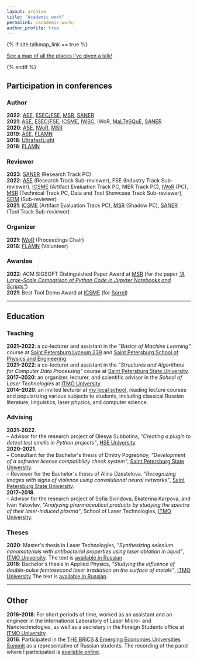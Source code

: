 ```yaml
---
layout: archive
title: "Academic work"
permalink: /academic_work/
author_profile: true
---
```


{% if site.talkmap_link == true %}

<p style="text-decoration:underline;"><a href="/talkmap.html">See a map of all the places I've given a talk!</a></p>

{% endif %}

<h2>Participation in conferences</h2>

<h3>Author</h3>

<b>2022</b>: <a href="https://conf.researchr.org/home/ase-2022">ASE</a>, <a href="https://2022.esec-fse.org/">ESEC/FSE</a>, <a href="https://conf.researchr.org/home/msr-2022">MSR</a>, <a href="https://saner2022.uom.gr/">SANER</a><br>
<b>2021</b>: <a href="https://conf.researchr.org/home/ase-2021">ASE</a>, <a href="https://2021.esec-fse.org/">ESEC/FSE</a>, <a href="https://icsme2021.github.io/">ICSME</a>, <a href="https://iwsc2021.github.io/index.html">IWSC</a>, <a herf="https://iwor.github.io/iwor2021/">IWoR</a>, <a href="https://maltesque2021.github.io/submission.html">MaLTeSQuE</a>, <a href="https://saner2021.shidler.hawaii.edu/">SANER</a><br>
<b>2020</b>: <a href="https://conf.researchr.org/home/ase-2020">ASE</a>, <a href="https://conf.researchr.org/track/icse-2020/icse-2020-Workshops">IWoR</a>, <a href="https://2020.msrconf.org/">MSR</a><br>
<b>2019</b>: <a href="https://conf.researchr.org/home/ase-2019">ASE</a>, <a href="https://flamn.ifmo.ru/">FLAMN</a><br>
<b>2018</b>: <a href="https://ultrafastlight.lebedev.ru/">UltrafastLight</a><br>
<b>2016</b>: <a href="http://lpc.ifmo.ru/flamn16/">FLAMN</a>

<h3>Reviewer</h3>

<b>2023</b>: <a href="https://saner2023.must.edu.mo/restrack">SANER</a> (Research Track PC)<br>
<b>2022</b>: <a href="https://conf.researchr.org/track/ase-2022/ase-2022-research-papers">ASE</a> (Research Track Sub-reviewer), <a herf="https://2022.esec-fse.org/track/fse-2022-industry">FSE</a> (Industry Track Sub-reviewer), <a href="https://cyprusconferences.org/icsme2022/new-ideas-and-emerging-results/">ICSME</a> (Artifact Evaluation Track PC, NIER Track PC), <a href="https://iwor.github.io/iwor2022/">IWoR</a> (PC), <a href="https://conf.researchr.org/track/msr-2022/msr-2022-technical-papers">MSR</a> (Technical Track PC, Data and Tool Showcase Track Sub-reviewer), <a href="https://seim-conf.org/en/">SEIM</a> (Sub-reviewer)<br>
<b>2021</b>: <a href="https://icsme2021.github.io/cfp/AEandROSETrack.html">ICSME</a> (Artifact Evaluation Track PC), <a href="https://2021.msrconf.org/track/msr-2021-shadow-pc?">MSR</a> (Shadow PC), <a href="https://saner2021.shidler.hawaii.edu/tooltrack">SANER</a> (Tool Track Sub-reviewer)

<h3>Organizer</h3>

<b>2021</b>: <a href="https://iwor.github.io/iwor2021/index.html">IWoR</a> (Proceedings Chair)<br>
<b>2016</b>: <a href="http://lpc.ifmo.ru/flamn16/">FLAMN</a> (Volunteer)

<h3>Awardee</h3>
<b>2022</b>: ACM SIGSOFT Distinguished Paper Award at <a href="https://conf.researchr.org/home/msr-2022">MSR</a> (for the paper <i><a href="https://areyde.com/publication/2022-05-23-jupyter-analysis">"A Large-Scale Comparison of Python Code in Jupyter Notebooks and Scripts"</a></i>)<br>
<b>2021</b>: Best Tool Demo Award at <a href="https://icsme2021.github.io/">ICSME</a> (for <a href="https://areyde.com/tool/sorrel">Sorrel</a>)<br>

<hr color="#888888" size="4" noshade>

<h2>Education</h2>

<h3>Teaching</h3>

<b>2021–2022</b>: a co-lecturer and assistant in the <i>"Basics of Machine Learning"</i> course at <a href="https://239.ru/">Saint Petersburg Lyceum 239</a> and <a href="http://www.school.ioffe.ru/">Saint Petersburg School of Physics and Engineering</a>.<br>
<b>2021–2022</b>: a co-lecturer and assistant in the <i>"Structures and Algorithms for Computer Data Processing"</i> course at <a href="https://english.spbu.ru/">Saint Petersburg State University</a>.<br>
<b>2017–2020</b>: an organizer, lecturer, and scientific advisor in the <i>School of Laser Technologies</i> at <a href="https://en.itmo.ru/">ITMO University</a>.<br>
<b>2014–2020</b>: an invited lecturer at <a href='http://s526.spb.ru/'>my local school</a>, reading lecture courses and popularizing various subjects to students, including classical Russian literature, linguistics, laser physics, and computer science.

<h3>Advising</h3>

<b>2021–2022</b>.<br>
– Advisor for the research project of Olesya Subbotina, <i>"Creating a plugin to detect test smells in Python projects"</i>, <a href="https://www.hse.ru/en/">HSE University</a>.<br>
<b>2020–2021</b>.<br>
– Consultant for the Bachelor's thesis of Dmitry Pogrebnoy, <i>"Development of a software license compatibility check system"</i>, <a href="https://english.spbu.ru/">Saint Petersburg State University</a>.<br>
– Reviewer for the Bachelor's thesis of Alina Dzestelova, <i>"Recognizing images with signs of violence using convolutional neural networks"</i>, <a href="https://english.spbu.ru/">Saint Petersburg State University</a>.<br>
<b>2017–2018</b>.<br>
– Advisor for the research project of Sofia Sviridova, Ekaterina Karpova, and Ivan Yakovlev, <i>"Analyzing pharmaceutical products by studying the spectra of their laser-induced plasma"</i>, School of Laser Technologies, <a href="https://en.itmo.ru/">ITMO University</a>.<br>

<h3>Theses</h3>

<b>2020</b>: Master's thesis in Laser Technologies, <i>"Synthesizing selenium nanomaterials with antibacterial properties using laser ablation in liquid"</i>, <a href="https://en.itmo.ru/">ITMO University</a>. The text is <a href="https://areyde.com/files/master.pdf">available in Russian</a>.<br>
<b>2018</b>: Bachelor's thesis in Applied Physics, <i>"Studying the influence of double-pulse femtosecond laser irradiation on the surface of metals"</i>, <a href="https://en.itmo.ru/">ITMO University</a> The text is <a href="https://areyde.com/files/bachelor.pdf">available in Russian</a>.

<hr color="#888888" size="4" noshade>

<h2>Other</h2>

<b>2016–2018</b>: For short periods of time, worked as an assistant and an engineer in the International Laboratory of Laser Micro- and Nanotechnologies, as well as a secretary in the Foreign Students office at <a href="https://en.itmo.ru/">ITMO University</a>.<br>
<b>2016</b>. Participated in the <a href="https://www.timeshighereducation.com/world-university-rankings/brics-emerging-economies-universities-summit-take-place-johannesburg">THE BRICS & Emerging Economies Universities Summit</a> as a representative of Russian students. The recording of the panel where I participated is <a href='https://www.youtube.com/watch?v=L_BkvQB0yzc'>available online</a>.